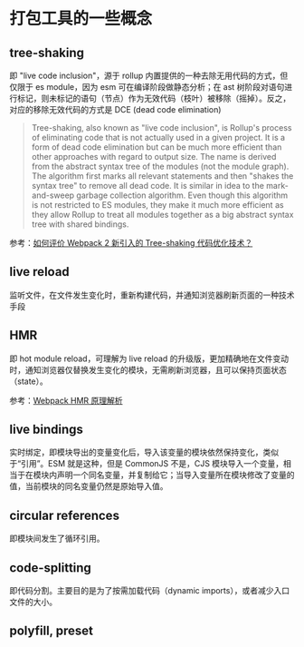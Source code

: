 # 打包工具的一些概念

## tree-shaking

即 "live code inclusion"，源于 rollup 内置提供的一种去除无用代码的方式，但仅限于 es module，因为 esm 可在编译阶段做静态分析；在 ast 树阶段对语句进行标记，则未标记的语句（节点）作为无效代码（枝叶）被移除（摇掉）。反之，对应的移除无效代码的方式是 DCE (dead code elimination)

> Tree-shaking, also known as "live code inclusion", is Rollup's process of eliminating code that is not actually used in a given project. It is a form of dead code elimination but can be much more efficient than other approaches with regard to output size. The name is derived from the abstract syntax tree of the modules (not the module graph). The algorithm first marks all relevant statements and then "shakes the syntax tree" to remove all dead code. It is similar in idea to the mark-and-sweep garbage collection algorithm. Even though this algorithm is not restricted to ES modules, they make it much more efficient as they allow Rollup to treat all modules together as a big abstract syntax tree with shared bindings.

参考：[如何评价 Webpack 2 新引入的 Tree-shaking 代码优化技术？](https://www.zhihu.com/question/41922432)

## live reload

监听文件，在文件发生变化时，重新构建代码，并通知浏览器刷新页面的一种技术手段

## HMR

即 hot module reload，可理解为 live reload 的升级版，更加精确地在文件变动时，通知浏览器仅替换发生变化的模块，无需刷新浏览器，且可以保持页面状态（state）。

参考：[Webpack HMR 原理解析](https://zhuanlan.zhihu.com/p/30669007)

## live bindings

实时绑定，即模块导出的变量变化后，导入该变量的模块依然保持变化，类似于“引用”。ESM 就是这种，但是 CommonJS 不是，CJS 模块导入一个变量，相当于在模块内声明一个同名变量，并复制给它；当导入变量所在模块修改了变量的值，当前模块的同名变量仍然是原始导入值。

## circular references

即模块间发生了循环引用。

## code-splitting

即代码分割。主要目的是为了按需加载代码（dynamic imports），或者减少入口文件的大小。

## polyfill, preset
